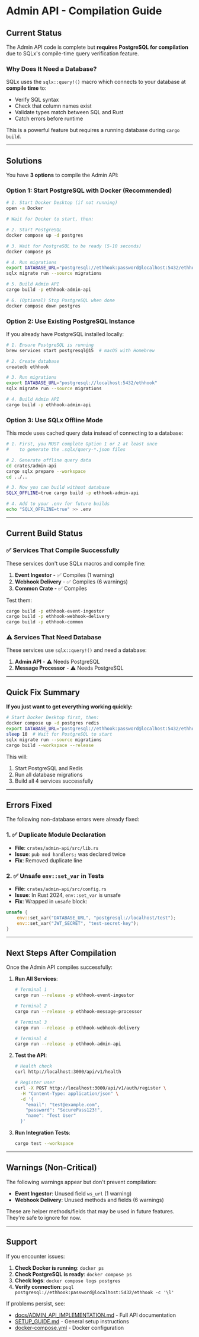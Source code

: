 # Admin API - Compilation Guide

## Current Status

The Admin API code is complete but **requires PostgreSQL for compilation** due to SQLx's compile-time query verification feature.

### Why Does It Need a Database?

SQLx uses the `sqlx::query!()` macro which connects to your database at **compile time** to:
- Verify SQL syntax
- Check that column names exist
- Validate types match between SQL and Rust
- Catch errors before runtime

This is a powerful feature but requires a running database during `cargo build`.

---

## Solutions

You have **3 options** to compile the Admin API:

### Option 1: Start PostgreSQL with Docker (Recommended)

```bash
# 1. Start Docker Desktop (if not running)
open -a Docker

# Wait for Docker to start, then:

# 2. Start PostgreSQL
docker compose up -d postgres

# 3. Wait for PostgreSQL to be ready (5-10 seconds)
docker compose ps

# 4. Run migrations
export DATABASE_URL="postgresql://ethhook:password@localhost:5432/ethhook"
sqlx migrate run --source migrations

# 5. Build Admin API
cargo build -p ethhook-admin-api

# 6. (Optional) Stop PostgreSQL when done
docker compose down postgres
```

### Option 2: Use Existing PostgreSQL Instance

If you already have PostgreSQL installed locally:

```bash
# 1. Ensure PostgreSQL is running
brew services start postgresql@15  # macOS with Homebrew

# 2. Create database
createdb ethhook

# 3. Run migrations
export DATABASE_URL="postgresql://localhost:5432/ethhook"
sqlx migrate run --source migrations

# 4. Build Admin API
cargo build -p ethhook-admin-api
```

### Option 3: Use SQLx Offline Mode

This mode uses cached query data instead of connecting to a database:

```bash
# 1. First, you MUST complete Option 1 or 2 at least once
#    to generate the .sqlx/query-*.json files

# 2. Generate offline query data
cd crates/admin-api
cargo sqlx prepare --workspace
cd ../..

# 3. Now you can build without database
SQLX_OFFLINE=true cargo build -p ethhook-admin-api

# 4. Add to your .env for future builds
echo "SQLX_OFFLINE=true" >> .env
```

---

## Current Build Status

### ✅ Services That Compile Successfully

These services don't use SQLx macros and compile fine:

1. **Event Ingestor** - ✅ Compiles (1 warning)
2. **Webhook Delivery** - ✅ Compiles (6 warnings)
3. **Common Crate** - ✅ Compiles

Test them:
```bash
cargo build -p ethhook-event-ingestor
cargo build -p ethhook-webhook-delivery
cargo build -p ethhook-common
```

### ⚠️ Services That Need Database

These services use `sqlx::query!()` and need a database:

1. **Admin API** - ⚠️ Needs PostgreSQL
2. **Message Processor** - ⚠️ Needs PostgreSQL

---

## Quick Fix Summary

**If you just want to get everything working quickly:**

```bash
# Start Docker Desktop first, then:
docker compose up -d postgres redis
export DATABASE_URL="postgresql://ethhook:password@localhost:5432/ethhook"
sleep 10  # Wait for PostgreSQL to start
sqlx migrate run --source migrations
cargo build --workspace --release
```

This will:
1. Start PostgreSQL and Redis
2. Run all database migrations
3. Build all 4 services successfully

---

## Errors Fixed

The following non-database errors were already fixed:

### 1. ✅ Duplicate Module Declaration
- **File**: `crates/admin-api/src/lib.rs`
- **Issue**: `pub mod handlers;` was declared twice
- **Fix**: Removed duplicate line

### 2. ✅ Unsafe `env::set_var` in Tests
- **File**: `crates/admin-api/src/config.rs`
- **Issue**: In Rust 2024, `env::set_var` is unsafe
- **Fix**: Wrapped in `unsafe` block:
```rust
unsafe {
    env::set_var("DATABASE_URL", "postgresql://localhost/test");
    env::set_var("JWT_SECRET", "test-secret-key");
}
```

---

## Next Steps After Compilation

Once the Admin API compiles successfully:

1. **Run All Services**:
   ```bash
   # Terminal 1
   cargo run --release -p ethhook-event-ingestor
   
   # Terminal 2
   cargo run --release -p ethhook-message-processor
   
   # Terminal 3
   cargo run --release -p ethhook-webhook-delivery
   
   # Terminal 4
   cargo run --release -p ethhook-admin-api
   ```

2. **Test the API**:
   ```bash
   # Health check
   curl http://localhost:3000/api/v1/health
   
   # Register user
   curl -X POST http://localhost:3000/api/v1/auth/register \
     -H "Content-Type: application/json" \
     -d '{
       "email": "test@example.com",
       "password": "SecurePass123!",
       "name": "Test User"
     }'
   ```

3. **Run Integration Tests**:
   ```bash
   cargo test --workspace
   ```

---

## Warnings (Non-Critical)

The following warnings appear but don't prevent compilation:

- **Event Ingestor**: Unused field `ws_url` (1 warning)
- **Webhook Delivery**: Unused methods and fields (6 warnings)

These are helper methods/fields that may be used in future features. They're safe to ignore for now.

---

## Support

If you encounter issues:

1. **Check Docker is running**: `docker ps`
2. **Check PostgreSQL is ready**: `docker compose ps`
3. **Check logs**: `docker compose logs postgres`
4. **Verify connection**: `psql postgresql://ethhook:password@localhost:5432/ethhook -c '\l'`

If problems persist, see:
- [docs/ADMIN_API_IMPLEMENTATION.md](ADMIN_API_IMPLEMENTATION.md) - Full API documentation
- [SETUP_GUIDE.md](../SETUP_GUIDE.md) - General setup instructions
- [docker-compose.yml](../docker-compose.yml) - Docker configuration

